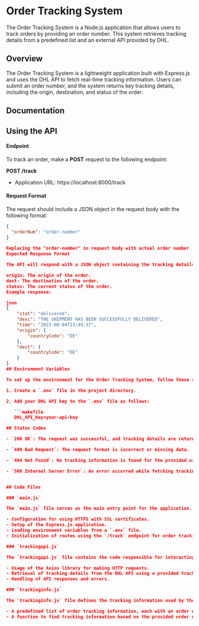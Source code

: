 
# Order Tracking System

The Order Tracking System is a Node.js application that allows users to track orders by providing an order number. This system retrieves tracking details from a predefined list and an external API provided by DHL.

## Overview

The Order Tracking System is a lightweight application built with Express.js and uses the DHL API to fetch real-time tracking information. Users can submit an order number, and the system returns key tracking details, including the origin, destination, and status of the order.

## Documentation

## Using the API

#### Endpoint

To track an order, make a **POST** request to the following endpoint:

**POST /track**

- Application URL: https://localhost:8000/track

#### Request Format

The request should include a JSON object in the request body with the following format:

```json
{
  "orderNum": "order-number"
}
  
Replacing the "order-number" in request body with actual order number
Expected Response Format

The API will respond with a JSON object containing the tracking details, including:

origin: The origin of the order.
dest: The destination of the order.
status: The current status of the order.
Example response:

json
{
    "stat": "delivered",
    "desc": "THE SHIPMENT HAS BEEN SUCCESSFULLY DELIVERED",
    "time": "2023-08-04T13:49:37",
    "origin": {
        "countryCode": "DE"
    },
    "dest": {
        "countryCode": "DE"
    }
}
## Environment Variables

To set up the environment for the Order Tracking System, follow these steps:

1. Create a `.env` file in the project directory.

2. Add your DHL API key to the `.env` file as follows:

   ```makefile
   DHL_API_Key=your-api-key

## Status Codes

- `200 OK`: The request was successful, and tracking details are returned.

- `400 Bad Request`: The request format is incorrect or missing data.

- `404 Not Found`: No tracking information is found for the provided order number.

- `500 Internal Server Error`: An error occurred while fetching tracking details.


## Code Files

### `main.js`

The `main.js` file serves as the main entry point for the application. It includes the following:

- Configuration for using HTTPS with SSL certificates.
- Setup of the Express.js application.
- Loading environment variables from a `.env` file.
- Initialization of routes using the `/track` endpoint for order tracking.

### `trackingapi.js`

The `trackingapi.js` file contains the code responsible for interacting with the DHL API. It includes:

- Usage of the Axios library for making HTTP requests.
- Retrieval of tracking details from the DHL API using a provided tracking ID and API key.
- Handling of API responses and errors.

### `trackinginfo.js`

The `trackinginfo.js` file defines the tracking information used by the system. It includes:

- A predefined list of order tracking information, each with an order number and tracking number.
- A function to find tracking information based on the provided order number.
